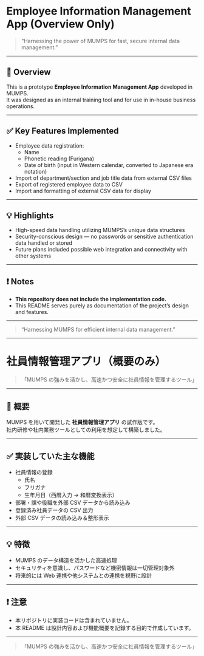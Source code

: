 # Employee Information Management App (Overview Only)

> “Harnessing the power of MUMPS for fast, secure internal data management.”

---

## 📌 Overview

This is a prototype **Employee Information Management App** developed in MUMPS.  
It was designed as an internal training tool and for use in in-house business operations.

---

## ✅ Key Features Implemented

- Employee data registration:
  - Name
  - Phonetic reading (Furigana)
  - Date of birth (input in Western calendar, converted to Japanese era notation)
- Import of department/section and job title data from external CSV files
- Export of registered employee data to CSV
- Import and formatting of external CSV data for display

---

## 💡 Highlights

- High-speed data handling utilizing MUMPS’s unique data structures
- Security-conscious design — no passwords or sensitive authentication data handled or stored
- Future plans included possible web integration and connectivity with other systems

---

## ❗ Notes

- **This repository does not include the implementation code.**  
- This README serves purely as documentation of the project’s design and features.

---

> “Harnessing MUMPS for efficient internal data management.”

---

# 社員情報管理アプリ（概要のみ）

> 「MUMPS の強みを活かし、高速かつ安全に社員情報を管理するツール」

---

## 📌 概要

MUMPS を用いて開発した **社員情報管理アプリ** の試作版です。  
社内研修や社内業務ツールとしての利用を想定して構築しました。

---

## ✅ 実装していた主な機能

- 社員情報の登録
  - 氏名
  - フリガナ
  - 生年月日（西暦入力 → 和暦変換表示）
- 部署・課や役職を外部 CSV データから読み込み
- 登録済み社員データの CSV 出力
- 外部 CSV データの読み込み＆整形表示

---

## 💡 特徴

- MUMPS のデータ構造を活かした高速処理
- セキュリティを意識し、パスワードなど機密情報は一切管理対象外
- 将来的には Web 連携や他システムとの連携を視野に設計

---

## ❗ 注意

- 本リポジトリに実装コードは含まれていません。  
- 本 README は設計内容および機能概要を記録する目的で作成しています。

---

> 「MUMPS の強みを活かし、高速かつ安全に社員情報を管理するツール」
